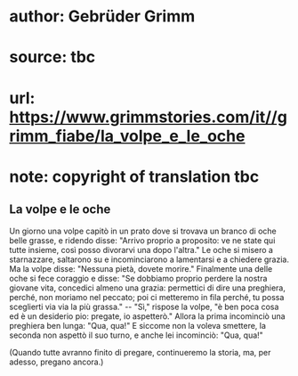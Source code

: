 # author: Gebrüder Grimm
# source: tbc
# url: https://www.grimmstories.com/it//grimm_fiabe/la_volpe_e_le_oche
# note: copyright of translation tbc

## La volpe e le oche 

Un giorno una volpe capitò in un prato dove si trovava un branco di oche
belle grasse, e ridendo disse: "Arrivo proprio a proposito: ve ne state
qui tutte insieme, così posso divorarvi una dopo l'altra." Le oche si
misero a starnazzare, saltarono su e incominciarono a lamentarsi e a
chiedere grazia. Ma la volpe disse: "Nessuna pietà, dovete morire."
Finalmente una delle oche si fece coraggio e disse: "Se dobbiamo
proprio perdere la nostra giovane vita, concedici almeno una grazia:
permettici di dire una preghiera, perché‚ non moriamo nel peccato; poi
ci metteremo in fila perché‚ tu possa sceglierti via via la più
grassa." -- "Sì," rispose la volpe, "è ben poca cosa ed è un
desiderio pio: pregate, io aspetterò." Allora la prima incominciò una
preghiera ben lunga: "Qua, qua!" E siccome non la voleva smettere, la
seconda non aspettò il suo turno, e anche lei incominciò: "Qua, qua!"

(Quando tutte avranno finito di pregare, continueremo la storia, ma, per
adesso, pregano ancora.)
